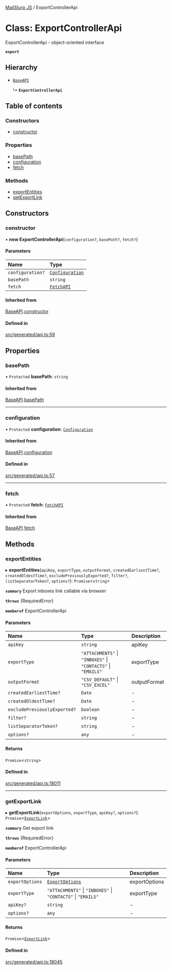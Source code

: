 [MailSlurp JS](../README.md) / ExportControllerApi

# Class: ExportControllerApi

ExportControllerApi - object-oriented interface

**`export`**

## Hierarchy

- [`BaseAPI`](BaseAPI.md)

  ↳ **`ExportControllerApi`**

## Table of contents

### Constructors

- [constructor](ExportControllerApi.md#constructor)

### Properties

- [basePath](ExportControllerApi.md#basepath)
- [configuration](ExportControllerApi.md#configuration)
- [fetch](ExportControllerApi.md#fetch)

### Methods

- [exportEntities](ExportControllerApi.md#exportentities)
- [getExportLink](ExportControllerApi.md#getexportlink)

## Constructors

### constructor

• **new ExportControllerApi**(`configuration?`, `basePath?`, `fetch?`)

#### Parameters

| Name | Type |
| :------ | :------ |
| `configuration?` | [`Configuration`](Configuration.md) |
| `basePath` | `string` |
| `fetch` | [`FetchAPI`](../interfaces/FetchAPI.md) |

#### Inherited from

[BaseAPI](BaseAPI.md).[constructor](BaseAPI.md#constructor)

#### Defined in

[src/generated/api.ts:59](https://github.com/mailslurp/mailslurp-client/blob/5523864/src/generated/api.ts#L59)

## Properties

### basePath

• `Protected` **basePath**: `string`

#### Inherited from

[BaseAPI](BaseAPI.md).[basePath](BaseAPI.md#basepath)

___

### configuration

• `Protected` **configuration**: [`Configuration`](Configuration.md)

#### Inherited from

[BaseAPI](BaseAPI.md).[configuration](BaseAPI.md#configuration)

#### Defined in

[src/generated/api.ts:57](https://github.com/mailslurp/mailslurp-client/blob/5523864/src/generated/api.ts#L57)

___

### fetch

• `Protected` **fetch**: [`FetchAPI`](../interfaces/FetchAPI.md)

#### Inherited from

[BaseAPI](BaseAPI.md).[fetch](BaseAPI.md#fetch)

## Methods

### exportEntities

▸ **exportEntities**(`apiKey`, `exportType`, `outputFormat`, `createdEarliestTime?`, `createdOldestTime?`, `excludePreviouslyExported?`, `filter?`, `listSeparatorToken?`, `options?`): `Promise`<`string`\>

**`summary`** Export inboxes link callable via browser

**`throws`** {RequiredError}

**`memberof`** ExportControllerApi

#### Parameters

| Name | Type | Description |
| :------ | :------ | :------ |
| `apiKey` | `string` | apiKey |
| `exportType` | ``"ATTACHMENTS"`` \| ``"INBOXES"`` \| ``"CONTACTS"`` \| ``"EMAILS"`` | exportType |
| `outputFormat` | ``"CSV_DEFAULT"`` \| ``"CSV_EXCEL"`` | outputFormat |
| `createdEarliestTime?` | `Date` | - |
| `createdOldestTime?` | `Date` | - |
| `excludePreviouslyExported?` | `boolean` | - |
| `filter?` | `string` | - |
| `listSeparatorToken?` | `string` | - |
| `options?` | `any` | - |

#### Returns

`Promise`<`string`\>

#### Defined in

[src/generated/api.ts:18011](https://github.com/mailslurp/mailslurp-client/blob/5523864/src/generated/api.ts#L18011)

___

### getExportLink

▸ **getExportLink**(`exportOptions`, `exportType`, `apiKey?`, `options?`): `Promise`<[`ExportLink`](../interfaces/ExportLink.md)\>

**`summary`** Get export link

**`throws`** {RequiredError}

**`memberof`** ExportControllerApi

#### Parameters

| Name | Type | Description |
| :------ | :------ | :------ |
| `exportOptions` | [`ExportOptions`](../interfaces/ExportOptions.md) | exportOptions |
| `exportType` | ``"ATTACHMENTS"`` \| ``"INBOXES"`` \| ``"CONTACTS"`` \| ``"EMAILS"`` | exportType |
| `apiKey?` | `string` | - |
| `options?` | `any` | - |

#### Returns

`Promise`<[`ExportLink`](../interfaces/ExportLink.md)\>

#### Defined in

[src/generated/api.ts:18045](https://github.com/mailslurp/mailslurp-client/blob/5523864/src/generated/api.ts#L18045)
